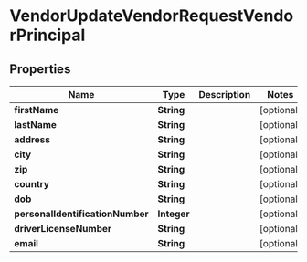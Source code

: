 

# VendorUpdateVendorRequestVendorPrincipal


## Properties

| Name | Type | Description | Notes |
|------------ | ------------- | ------------- | -------------|
|**firstName** | **String** |  |  [optional] |
|**lastName** | **String** |  |  [optional] |
|**address** | **String** |  |  [optional] |
|**city** | **String** |  |  [optional] |
|**zip** | **String** |  |  [optional] |
|**country** | **String** |  |  [optional] |
|**dob** | **String** |  |  [optional] |
|**personalIdentificationNumber** | **Integer** |  |  [optional] |
|**driverLicenseNumber** | **String** |  |  [optional] |
|**email** | **String** |  |  [optional] |



